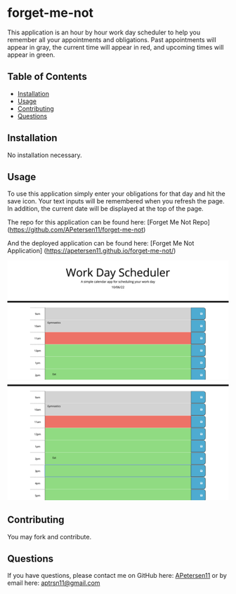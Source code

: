 # forget-me-not

This application is an hour by hour work day scheduler to help you remember all your appointments and obligations. Past appointments will appear in gray, the current time will appear in red, and upcoming times will appear in green. 

## Table of Contents
- [Installation](#installation)
- [Usage](#usage)
- [Contributing](#contributing)
- [Questions](#questions)

## Installation

No installation necessary.

## Usage

To use this application simply enter your obligations for that day and hit the save icon. Your text inputs will be remembered when you refresh the page. In addition, the current date will be displayed at the top of the page. 

The repo for this application can be found here: [Forget Me Not Repo] (https://github.com/APetersen11/forget-me-not)

And the deployed application can be found here: [Forget Me Not Application] (https://apetersen11.github.io/forget-me-not/)

![screeenshot1](./assets/images/Screen%20Shot%202022-10-06%20at%2011.35.13%20AM.png)
![screenshot2](./assets/images/Screen%20Shot%202022-10-06%20at%2011.35.24%20AM.png)

## Contributing

You may fork and contribute.

## Questions

If you have questions, please contact me on GitHub here: [APetersen11](https://github.com/APetersen11)
or by email here: [aptrsn11@gmail.com](mailto:aptrsn11@gmail.com)



